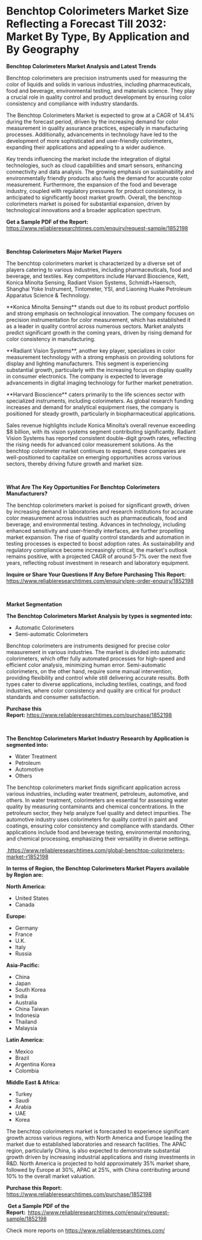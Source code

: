 <p><h1>Benchtop Colorimeters Market Size Reflecting a Forecast Till 2032: Market By Type, By Application and By Geography</h1></p><p><strong>Benchtop Colorimeters Market Analysis and Latest Trends</strong></p>
<p><p>Benchtop colorimeters are precision instruments used for measuring the color of liquids and solids in various industries, including pharmaceuticals, food and beverage, environmental testing, and materials science. They play a crucial role in quality control and product development by ensuring color consistency and compliance with industry standards. </p><p>The Benchtop Colorimeters Market is expected to grow at a CAGR of 14.4% during the forecast period, driven by the increasing demand for color measurement in quality assurance practices, especially in manufacturing processes. Additionally, advancements in technology have led to the development of more sophisticated and user-friendly colorimeters, expanding their applications and appealing to a wider audience.</p><p>Key trends influencing the market include the integration of digital technologies, such as cloud capabilities and smart sensors, enhancing connectivity and data analysis. The growing emphasis on sustainability and environmentally friendly products also fuels the demand for accurate color measurement. Furthermore, the expansion of the food and beverage industry, coupled with regulatory pressures for product consistency, is anticipated to significantly boost market growth. Overall, the benchtop colorimeters market is poised for substantial expansion, driven by technological innovations and a broader application spectrum.</p></p>
<p><strong>Get a Sample PDF of the Report:&nbsp;</strong> <a href="https://www.reliableresearchtimes.com/enquiry/request-sample/1852198?utm_campaign=1835&utm_medium=2&utm_source=Github&utm_content=ia&utm_term=07012025&utm_id=benchtop-colorimeters">https://www.reliableresearchtimes.com/enquiry/request-sample/1852198</a></p>
<p>&nbsp;</p>
<p><strong>Benchtop Colorimeters Major Market Players</strong></p>
<p><p>The benchtop colorimeters market is characterized by a diverse set of players catering to various industries, including pharmaceuticals, food and beverage, and textiles. Key competitors include Harvard Bioscience, Kett, Konica Minolta Sensing, Radiant Vision Systems, Schmidt+Haensch, Shanghai Yoke Instrument, Tintometer, YSI, and Liaoning Huake Petroleum Apparatus Science & Technology.</p><p>**Konica Minolta Sensing** stands out due to its robust product portfolio and strong emphasis on technological innovation. The company focuses on precision instrumentation for color measurement, which has established it as a leader in quality control across numerous sectors. Market analysts predict significant growth in the coming years, driven by rising demand for color consistency in manufacturing.</p><p>**Radiant Vision Systems**, another key player, specializes in color measurement technology with a strong emphasis on providing solutions for display and lighting manufacturers. This segment is experiencing substantial growth, particularly with the increasing focus on display quality in consumer electronics. The company is expected to leverage advancements in digital imaging technology for further market penetration.</p><p>**Harvard Bioscience** caters primarily to the life sciences sector with specialized instruments, including colorimeters. As global research funding increases and demand for analytical equipment rises, the company is positioned for steady growth, particularly in biopharmaceutical applications.</p><p>Sales revenue highlights include Konica Minolta’s overall revenue exceeding $8 billion, with its vision systems segment contributing significantly. Radiant Vision Systems has reported consistent double-digit growth rates, reflecting the rising needs for advanced color measurement solutions. As the benchtop colorimeter market continues to expand, these companies are well-positioned to capitalize on emerging opportunities across various sectors, thereby driving future growth and market size.</p></p>
<p>&nbsp;</p>
<p><strong>What Are The Key Opportunities For Benchtop Colorimeters Manufacturers?</strong></p>
<p><p>The benchtop colorimeters market is poised for significant growth, driven by increasing demand in laboratories and research institutions for accurate color measurement across industries such as pharmaceuticals, food and beverage, and environmental testing. Advances in technology, including enhanced sensitivity and user-friendly interfaces, are further propelling market expansion. The rise of quality control standards and automation in testing processes is expected to boost adoption rates. As sustainability and regulatory compliance become increasingly critical, the market's outlook remains positive, with a projected CAGR of around 5-7% over the next five years, reflecting robust investment in research and laboratory equipment.</p></p>
<p><strong>Inquire or Share Your Questions If Any Before Purchasing This Report:</strong> <a href="https://www.reliableresearchtimes.com/enquiry/pre-order-enquiry/1852198?utm_campaign=1835&utm_medium=2&utm_source=Github&utm_content=ia&utm_term=07012025&utm_id=benchtop-colorimeters">https://www.reliableresearchtimes.com/enquiry/pre-order-enquiry/1852198</a></p>
<p>&nbsp;</p>
<p><strong>Market Segmentation</strong></p>
<p><strong>The Benchtop Colorimeters Market Analysis by types is segmented into:</strong></p>
<p><ul><li>Automatic Colorimeters</li><li>Semi-automatic Colorimeters</li></ul></p>
<p><p>Benchtop colorimeters are instruments designed for precise color measurement in various industries. The market is divided into automatic colorimeters, which offer fully automated processes for high-speed and efficient color analysis, minimizing human error. Semi-automatic colorimeters, on the other hand, require some manual intervention, providing flexibility and control while still delivering accurate results. Both types cater to diverse applications, including textiles, coatings, and food industries, where color consistency and quality are critical for product standards and consumer satisfaction.</p></p>
<p><strong>Purchase this Report:&nbsp;</strong><a href="https://www.reliableresearchtimes.com/purchase/1852198?utm_campaign=1835&utm_medium=2&utm_source=Github&utm_content=ia&utm_term=07012025&utm_id=benchtop-colorimeters">https://www.reliableresearchtimes.com/purchase/1852198</a></p>
<p>&nbsp;</p>
<p><strong>The Benchtop Colorimeters Market Industry Research by Application is segmented into:</strong></p>
<p><ul><li>Water Treatment</li><li>Petroleum</li><li>Automotive</li><li>Others</li></ul></p>
<p><p>The benchtop colorimeters market finds significant application across various industries, including water treatment, petroleum, automotive, and others. In water treatment, colorimeters are essential for assessing water quality by measuring contaminants and chemical concentrations. In the petroleum sector, they help analyze fuel quality and detect impurities. The automotive industry uses colorimeters for quality control in paint and coatings, ensuring color consistency and compliance with standards. Other applications include food and beverage testing, environmental monitoring, and chemical processing, emphasizing their versatility in diverse settings.</p></p>
<p><a href="https://www.reliableresearchtimes.com/global-benchtop-colorimeters-market-r1852198?utm_campaign=1835&utm_medium=2&utm_source=Github&utm_content=ia&utm_term=07012025&utm_id=benchtop-colorimeters">&nbsp;https://www.reliableresearchtimes.com/global-benchtop-colorimeters-market-r1852198</a></p>
<p><strong>In terms of Region, the Benchtop Colorimeters Market Players available by Region are:</strong></p>
<p>
    <p> <strong> North America: </strong>
        <ul>
            <li>United States</li>
            <li>Canada</li>
        </ul>
        </p> 
    <p> <strong> Europe: </strong>
        <ul>
            <li>Germany</li>
            <li>France</li>
            <li>U.K.</li>
            <li>Italy</li>
            <li>Russia</li>
        </ul>
        </p> 
    <p> <strong> Asia-Pacific: </strong>
        <ul>
            <li>China</li>
            <li>Japan</li>
            <li>South Korea</li>
            <li>India</li>
            <li>Australia</li>
            <li>China Taiwan</li>
            <li>Indonesia</li>
            <li>Thailand</li>
            <li>Malaysia</li>
        </ul>
        </p> 
    <p> <strong> Latin America: </strong>
        <ul>
            <li>Mexico</li>
            <li>Brazil</li>
            <li>Argentina Korea</li>
            <li>Colombia</li>
        </ul>
        </p> 
    <p> <strong> Middle East & Africa: </strong>
        <ul>
            <li>Turkey</li>
            <li>Saudi</li>
            <li>Arabia</li>
            <li>UAE</li>
            <li>Korea</li>
        </ul>
    </p>
    </p>
<p><p>The benchtop colorimeters market is forecasted to experience significant growth across various regions, with North America and Europe leading the market due to established laboratories and research facilities. The APAC region, particularly China, is also expected to demonstrate substantial growth driven by increasing industrial applications and rising investments in R&D. North America is projected to hold approximately 35% market share, followed by Europe at 30%, APAC at 25%, with China contributing around 10% to the overall market valuation.</p></p>
<p><strong>Purchase this Report: </strong><a href="https://www.reliableresearchtimes.com/purchase/1852198?utm_campaign=1835&utm_medium=2&utm_source=Github&utm_content=ia&utm_term=07012025&utm_id=benchtop-colorimeters">https://www.reliableresearchtimes.com/purchase/1852198</a></p>
<p>&nbsp;<strong>Get a Sample PDF of the Report:&nbsp;&nbsp;</strong><a href="https://www.reliableresearchtimes.com/enquiry/request-sample/1852198?utm_campaign=1835&utm_medium=2&utm_source=Github&utm_content=ia&utm_term=07012025&utm_id=benchtop-colorimeters">https://www.reliableresearchtimes.com/enquiry/request-sample/1852198</a></p>
<p><strong></strong></p>
<p>Check more reports on <a href="https://www.reliableresearchtimes.com/?utm_campaign=1835&utm_medium=2&utm_source=Github&utm_content=ia&utm_term=07012025&utm_id=benchtop-colorimeters">https://www.reliableresearchtimes.com/</a></p>